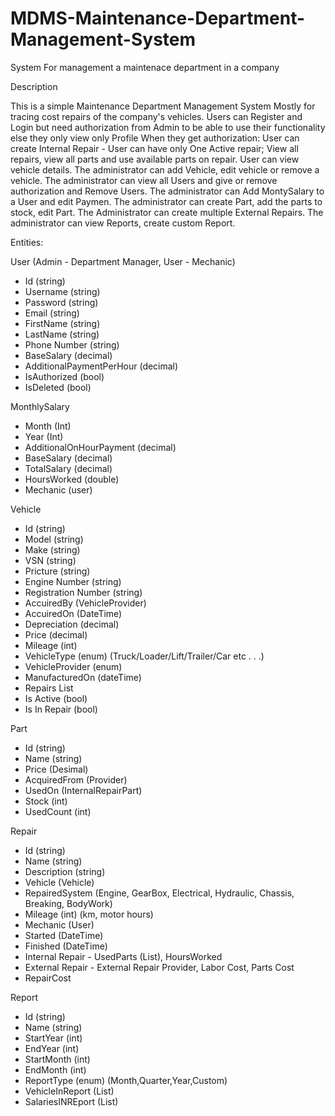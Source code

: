 # MDMS-Maintenance-Department-Management-System
System For management a maintenace department in a company

Description

This is a simple Maintenance Department Management System 
Mostly for tracing cost repairs of the company's vehicles.
Users can Register and Login but need authorization from Admin to be able to use their functionality 
else they only view only Profile
When they get authorization:
User can create Internal Repair - User can have only One Active repair;
View all repairs, view all parts and use available parts on repair.
User can view vehicle details.
The administrator can add Vehicle, edit vehicle or remove a vehicle.
The administrator can view all Users and give or remove authorization and Remove Users.
The administrator can Add MontySalary to a User and edit Paymen.
The administrator can create Part, add the parts to stock, edit Part.
The Administrator can create multiple External Repairs.
The administrator can view Reports, create custom Report.

Entities:

User (Admin - Department Manager, User - Mechanic)
  - Id (string)
  - Username (string)
  - Password (string)
  - Email (string)
  - FirstName (string)
  - LastName (string)
  - Phone Number (string)
  - BaseSalary (decimal)  
  - AdditionalPaymentPerHour (decimal)  
  - IsAuthorized (bool)
  - IsDeleted (bool)
  
MonthlySalary  
  - Month (Int) 
  - Year  (Int) 					 
  - AdditionalOnHourPayment (decimal)  
  - BaseSalary (decimal)  
  - TotalSalary (decimal)  
  - HoursWorked (double)
  - Mechanic (user)
  
Vehicle
  - Id (string)
  - Model (string)
  - Make (string)
  - VSN (string)
  - Pricture (string)
  - Engine Number (string)
  - Registration Number (string)
  - AccuiredBy (VehicleProvider)
  - AccuiredOn (DateTime)
  - Depreciation (decimal)
  - Price (decimal)
  - Mileage (int)
  - VehicleType (enum) (Truck/Loader/Lift/Trailer/Car etc . . .)
  - VehicleProvider (enum) 
  - ManufacturedOn (dateTime)
  - Repairs List<Repair>
  - Is Active (bool)
  - Is In Repair (bool)
 
Part
  - Id (string)
  - Name (string)
  - Price (Desimal)
  - AcquiredFrom (Provider)
  - UsedOn (InternalRepairPart)
  - Stock (int)
  - UsedCount (int)
  
Repair
  - Id (string)
  - Name (string)
  - Description (string)
  - Vehicle (Vehicle)
  - RepairedSystem (Engine, GearBox, Electrical, Hydraulic, Chassis, Breaking, BodyWork)
  - Mileage (int) (km, motor hours)
  - Mechanic (User)
  - Started (DateTime)
  - Finished (DateTime)
  - Internal Repair -  UsedParts (List<InternalRepairPart>), HoursWorked
  - External Repair -  External Repair Provider, Labor Cost, Parts Cost
  - RepairCost 
  
 Report
  - Id (string)
  - Name (string)
  - StartYear (int)
  - EndYear (int)
  - StartMonth (int)
  - EndMonth (int)
  - ReportType (enum) (Month,Quarter,Year,Custom)
  - VehicleInReport (List<Vehicle>)
  - SalariesINREport (List<MontlySalaries>)
  
